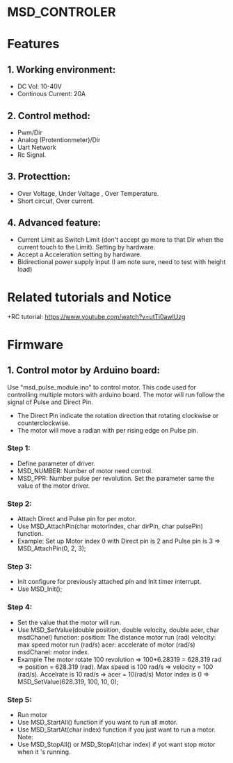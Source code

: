 # MSD_CONTROLER
# Features
## 1. Working environment:
   + DC Vol: 10-40V
   + Continous Current: 20A
## 2. Control method:
   + Pwm/Dir
   + Analog (Protentionmeter)/Dir
   + Uart Network
   + Rc Signal.
## 3. Protecttion:
   + Over Voltage, Under  Voltage , Over Temperature. 
   +  Short circuit, Over current.
## 4. Advanced feature:
   + Current Limit as Switch Limit (don't accept go more to that Dir when the current touch to the Limit). Setting by hardware.
   + Accept a Acceleration setting by hardware.
   + Bidirectional power supply input (I am note sure, need to test with height load)
# Related tutorials and Notice
   +RC tutorial: https://www.youtube.com/watch?v=utTi0awlUzg
# Firmware
## 1. Control motor by Arduino board:
Use "msd_pulse_module.ino" to control motor.
This code used for controlling multiple motors with arduino board.
The motor will run follow the signal of Pulse and Direct Pin.
   + The Direct Pin indicate the rotation direction that rotating clockwise or counterclockwise.
   + The motor will move a radian with per rising edge on Pulse pin.
### Step 1:
   + Define parameter of driver.
   + MSD_NUMBER: Number of motor need control.
   + MSD_PPR: Number pulse per revolution. Set the parameter same the value of the motor driver.
### Step 2:
   + Attach Direct and Pulse pin for per motor.
   + Use MSD_AttachPin(char motorIndex, char dirPin, char pulsePin) function.
   + Example:
        Set up Motor index 0 with Direct pin is 2 and Pulse pin is 3
        => MSD_AttachPin(0, 2, 3);
### Step 3:
   + Init configure for previously attached pín and Init timer interrupt.
   + Use MSD_Init();
### Step 4:
   + Set the value that the motor will run.
   + Use MSD_SetValue(double position, double velocity, double acer, char msdChanel) function:
        position: The distance motor run (rad)
        velocity: max speed motor run (rad/s)
        acer: accelerate of motor (rad/s)
        msdChanel: motor index.
  + Example
        The motor rotate 100 revolution => 100*6.28319 = 628.319 rad => position = 628.319 (rad).
        Max speed is 100 rad/s => velocity = 100 (rad/s).
        Accelrate is 10 rad/s => acer = 10(rad/s)
        Motor index is 0
        => MSD_SetValue(628.319, 100, 10, 0);
### Step 5:
  + Run motor
  + Use MSD_StartAll() function if you want to run all motor.
  + Use MSD_StartAt(char index) function if you just want to run a motor.
Note:
  + Use MSD_StopAll() or MSD_StopAt(char index) if yot want stop motor when it 's running.



